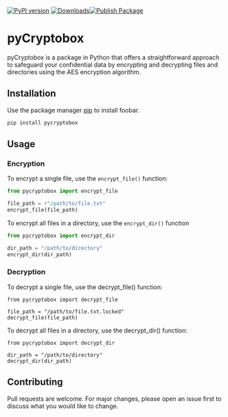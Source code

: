 [![PyPI version](https://badge.fury.io/py/pycryptobox.svg)](https://badge.fury.io/py/pycryptobox) [![Downloads](https://static.pepy.tech/personalized-badge/pycryptobox?period=month&units=none&left_color=black&right_color=orange&left_text=Downloads)](https://pepy.tech/project/pycryptobox)[![Publish Package](https://github.com/LpCodes/pycryptobox/actions/workflows/python-publish.yml/badge.svg)](https://github.com/LpCodes/pycryptobox/actions/workflows/python-publish.yml)

# pyCryptobox

pyCryptobox is a package in Python that offers a straightforward approach to safeguard your confidential data by encrypting and decrypting files and directories using the AES encryption algorithm.

## Installation

Use the package manager [pip](https://pip.pypa.io/en/stable/) to install foobar.

```bash
pip install pycryptobox
```

## Usage

### Encryption

To encrypt a single file, use the `encrypt_file()` function:

```python
from pycryptobox import encrypt_file

file_path = r"/path/to/file.txt"
encrypt_file(file_path)

```

To encrypt all files in a directory, use the `encrypt_dir()` function

```python
from pycryptobox import encrypt_dir

dir_path = "/path/to/directory"
encrypt_dir(dir_path)


```

### Decryption

To decrypt a single file, use the decrypt_file() function:

```
from pycryptobox import decrypt_file

file_path = "/path/to/file.txt.locked"
decrypt_file(file_path)
```

To decrypt all files in a directory, use the decrypt_dir() function:

```
from pycryptobox import decrypt_dir

dir_path = "/path/to/directory"
decrypt_dir(dir_path)
```

## Contributing

Pull requests are welcome. For major changes, please open an issue first
to discuss what you would like to change.
